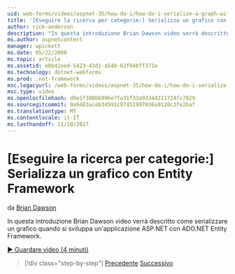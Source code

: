 ```yaml
---
uid: web-forms/videos/aspnet-35/how-do-i/how-do-i-serialize-a-graph-with-the-entity-framework
title: '[Eseguire la ricerca per categorie:] Serializza un grafico con Entity Framework | Documenti Microsoft'
author: rick-anderson
description: "In questa introduzione Brian Dawson video verrà descritto come serializzare un grafico quando si sviluppa un'applicazione ASP.NET con ADO.NET Entity Framework."
ms.author: aspnetcontent
manager: wpickett
ms.date: 05/22/2008
ms.topic: article
ms.assetid: e8b41eed-5423-43d1-a54b-62f04bff371e
ms.technology: dotnet-webforms
ms.prod: .net-framework
msc.legacyurl: /web-forms/videos/aspnet-35/how-do-i/how-do-i-serialize-a-graph-with-the-entity-framework
msc.type: video
ms.openlocfilehash: d9a1f388bb996e7fa31f33a93344211724fc7929
ms.sourcegitcommit: 9a9483aceb34591c97451997036a9120c3fe2baf
ms.translationtype: MT
ms.contentlocale: it-IT
ms.lasthandoff: 11/10/2017
---
```

<a name="how-do-i-serialize-a-graph-with-the-entity-framework"></a>[Eseguire la ricerca per categorie:] Serializza un grafico con Entity Framework
====================
da [Brian Dawson](https://twitter.com/briandawson)

In questa introduzione Brian Dawson video verrà descritto come serializzare un grafico quando si sviluppa un'applicazione ASP.NET con ADO.NET Entity Framework.

[&#9654; Guardare video (4 minuti)](https://channel9.msdn.com/Blogs/ASP-NET-Site-Videos/how-do-i-serialize-a-graph-with-the-entity-framework)

>[!div class="step-by-step"]
[Precedente](how-do-i-use-the-new-entity-data-source.md)
[Successivo](how-do-i-use-msbuild-to-automate-the-aspnet-compiler-and-merge-utilities.md)
